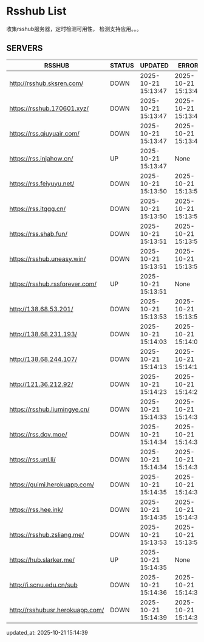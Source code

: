 # Rsshub List

收集rsshub服务器，定时检测可用性， 检测支持应用。。。


## SERVERS

|  RSSHUB   | STATUS  | UPDATED  | ERROR  | TWITTER |  
|  ----  | ----  | ----  | ----  | ---- |  
| http://rsshub.sksren.com/ | DOWN | 2025-10-21 15:13:47 | 2025-10-21 15:13:47 |  
| https://rsshub.170601.xyz/ | DOWN | 2025-10-21 15:13:47 | 2025-10-21 15:13:47 |  
| https://rss.qiuyuair.com/ | DOWN | 2025-10-21 15:13:47 | 2025-10-21 15:13:47 |  
| https://rss.injahow.cn/ | UP | 2025-10-21 15:13:47 | None ||  
| https://rss.feiyuyu.net/ | DOWN | 2025-10-21 15:13:50 | 2025-10-21 15:13:50 |  
| https://rss.itggg.cn/ | DOWN | 2025-10-21 15:13:50 | 2025-10-21 15:13:50 |  
| https://rss.shab.fun/ | DOWN | 2025-10-21 15:13:51 | 2025-10-21 15:13:51 |  
| https://rsshub.uneasy.win/ | DOWN | 2025-10-21 15:13:51 | 2025-10-21 15:13:51 |  
| https://rsshub.rssforever.com/ | UP | 2025-10-21 15:13:51 | None ||  
| http://138.68.53.201/ | DOWN | 2025-10-21 15:13:53 | 2025-10-21 15:13:53 |  
| http://138.68.231.193/ | DOWN | 2025-10-21 15:14:03 | 2025-10-21 15:14:03 |  
| http://138.68.244.107/ | DOWN | 2025-10-21 15:14:13 | 2025-10-21 15:14:13 |  
| http://121.36.212.92/ | DOWN | 2025-10-21 15:14:23 | 2025-10-21 15:14:23 |  
| https://rsshub.liumingye.cn/ | DOWN | 2025-10-21 15:14:33 | 2025-10-21 15:14:33 |  
| https://rss.dov.moe/ | DOWN | 2025-10-21 15:14:34 | 2025-10-21 15:14:34 |  
| https://rss.unl.li/ | DOWN | 2025-10-21 15:14:34 | 2025-10-21 15:14:34 |  
| https://guimi.herokuapp.com/ | DOWN | 2025-10-21 15:14:35 | 2025-10-21 15:14:35 |  
| https://rss.hee.ink/ | DOWN | 2025-10-21 15:14:35 | 2025-10-21 15:14:35 |  
| https://rsshub.zsliang.me/ | DOWN | 2025-10-21 15:13:53 | 2025-10-21 15:13:53 |  
| https://hub.slarker.me/ | UP | 2025-10-21 15:14:35 | None ||  
| http://i.scnu.edu.cn/sub | DOWN | 2025-10-21 15:14:36 | 2025-10-21 15:14:36 |  
| http://rsshubusr.herokuapp.com/ | DOWN | 2025-10-21 15:14:39 | 2025-10-21 15:14:39 |  
  

updated_at: 2025-10-21 15:14:39  
